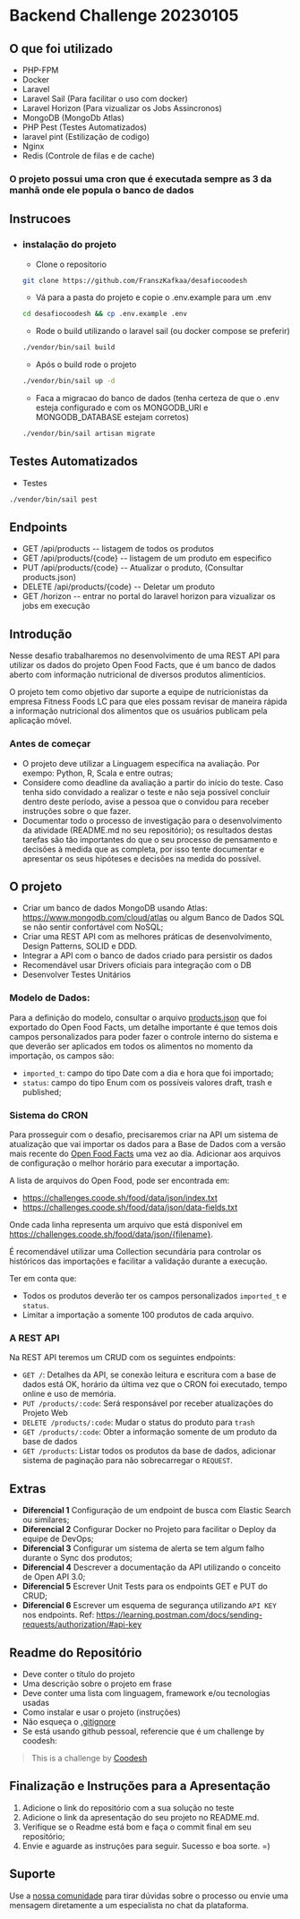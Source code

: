 # Backend Challenge 20230105

## O que foi utilizado
 - PHP-FPM
 - Docker
 - Laravel
 - Laravel Sail (Para facilitar o uso com docker)
 - Laravel Horizon (Para vizualizar os Jobs Assincronos)
 - MongoDB (MongoDb Atlas)
 - PHP Pest (Testes Automatizados)
 - laravel pint (Estilização de codigo)
 - Nginx
 - Redis (Controle de filas e de cache)
### O projeto possui uma cron que é executada sempre as 3 da manhã onde ele popula o banco de dados
## Instrucoes

- ### instalação do projeto
    - Clone o repositorio
    ``` bash
    git clone https://github.com/FranszKafkaa/desafiocoodesh
    ```
     - Vá para a pasta do projeto e copie o .env.example para um .env
    ```bash
    cd desafiocoodesh && cp .env.example .env
    ```
    - Rode o build utilizando o laravel sail (ou docker compose se preferir)
    ```bash
    ./vendor/bin/sail build
    ```
    - Após o build rode o projeto
    ```bash
    ./vendor/bin/sail up -d
    ```
    - Faca a migracao do banco de dados (tenha certeza de que o .env esteja configurado e com os MONGODB_URI e MONGODB_DATABASE estejam corretos)
    ```bash
    ./vendor/bin/sail artisan migrate
    ```

## Testes Automatizados
- Testes
```bash
./vendor/bin/sail pest
```

## Endpoints
- GET /api/products -- listagem de todos os produtos 
- GET /api/products/{code} -- listagem de um produto em especifico
- PUT /api/products/{code} -- Atualizar o produto, (Consultar products.json)
- DELETE /api/products/{code} -- Deletar um produto
- GET /horizon -- entrar no portal do laravel horizon para vizualizar os jobs em execução
## Introdução

Nesse desafio trabalharemos no desenvolvimento de uma REST API para utilizar os dados do projeto Open Food Facts, que é um banco de dados aberto com informação nutricional de diversos produtos alimentícios.

O projeto tem como objetivo dar suporte a equipe de nutricionistas da empresa Fitness Foods LC para que eles possam revisar de maneira rápida a informação nutricional dos alimentos que os usuários publicam pela aplicação móvel.

### Antes de começar
 
- O projeto deve utilizar a Linguagem específica na avaliação. Por exempo: Python, R, Scala e entre outras;
- Considere como deadline da avaliação a partir do início do teste. Caso tenha sido convidado a realizar o teste e não seja possível concluir dentro deste período, avise a pessoa que o convidou para receber instruções sobre o que fazer.
- Documentar todo o processo de investigação para o desenvolvimento da atividade (README.md no seu repositório); os resultados destas tarefas são tão importantes do que o seu processo de pensamento e decisões à medida que as completa, por isso tente documentar e apresentar os seus hipóteses e decisões na medida do possível.

## O projeto
 
- Criar um banco de dados MongoDB usando Atlas: https://www.mongodb.com/cloud/atlas ou algum Banco de Dados SQL se não sentir confortável com NoSQL;
- Criar uma REST API com as melhores práticas de desenvolvimento, Design Patterns, SOLID e DDD.
- Integrar a API com o banco de dados criado para persistir os dados
- Recomendável usar Drivers oficiais para integração com o DB
- Desenvolver Testes Unitários

### Modelo de Dados:

Para a definição do modelo, consultar o arquivo [products.json](./products.json) que foi exportado do Open Food Facts, um detalhe importante é que temos dois campos personalizados para poder fazer o controle interno do sistema e que deverão ser aplicados em todos os alimentos no momento da importação, os campos são:

- `imported_t`: campo do tipo Date com a dia e hora que foi importado;
- `status`: campo do tipo Enum com os possíveis valores draft, trash e published;

### Sistema do CRON

Para prosseguir com o desafio, precisaremos criar na API um sistema de atualização que vai importar os dados para a Base de Dados com a versão mais recente do [Open Food Facts](https://br.openfoodfacts.org/data) uma vez ao día. Adicionar aos arquivos de configuração o melhor horário para executar a importação.

A lista de arquivos do Open Food, pode ser encontrada em: 

- https://challenges.coode.sh/food/data/json/index.txt
- https://challenges.coode.sh/food/data/json/data-fields.txt

Onde cada linha representa um arquivo que está disponível em https://challenges.coode.sh/food/data/json/{filename}.

É recomendável utilizar uma Collection secundária para controlar os históricos das importações e facilitar a validação durante a execução.

Ter em conta que:

- Todos os produtos deverão ter os campos personalizados `imported_t` e `status`.
- Limitar a importação a somente 100 produtos de cada arquivo.

### A REST API

Na REST API teremos um CRUD com os seguintes endpoints:

 - `GET /`: Detalhes da API, se conexão leitura e escritura com a base de dados está OK, horário da última vez que o CRON foi executado, tempo online e uso de memória.
 - `PUT /products/:code`: Será responsável por receber atualizações do Projeto Web
 - `DELETE /products/:code`: Mudar o status do produto para `trash`
 - `GET /products/:code`: Obter a informação somente de um produto da base de dados
 - `GET /products`: Listar todos os produtos da base de dados, adicionar sistema de paginação para não sobrecarregar o `REQUEST`.

## Extras

- **Diferencial 1** Configuração de um endpoint de busca com Elastic Search ou similares;
- **Diferencial 2** Configurar Docker no Projeto para facilitar o Deploy da equipe de DevOps;
- **Diferencial 3** Configurar um sistema de alerta se tem algum falho durante o Sync dos produtos;
- **Diferencial 4** Descrever a documentação da API utilizando o conceito de Open API 3.0;
- **Diferencial 5** Escrever Unit Tests para os endpoints  GET e PUT do CRUD;
- **Diferencial 6** Escrever um esquema de segurança utilizando `API KEY` nos endpoints. Ref: https://learning.postman.com/docs/sending-requests/authorization/#api-key



## Readme do Repositório

- Deve conter o título do projeto
- Uma descrição sobre o projeto em frase
- Deve conter uma lista com linguagem, framework e/ou tecnologias usadas
- Como instalar e usar o projeto (instruções)
- Não esqueça o [.gitignore](https://www.toptal.com/developers/gitignore)
- Se está usando github pessoal, referencie que é um challenge by coodesh:  

>  This is a challenge by [Coodesh](https://coodesh.com/)

## Finalização e Instruções para a Apresentação

1. Adicione o link do repositório com a sua solução no teste
2. Adicione o link da apresentação do seu projeto no README.md.
3. Verifique se o Readme está bom e faça o commit final em seu repositório;
4. Envie e aguarde as instruções para seguir. Sucesso e boa sorte. =)

## Suporte

Use a [nossa comunidade](https://discord.gg/rdXbEvjsWu) para tirar dúvidas sobre o processo ou envie uma mensagem diretamente a um especialista no chat da plataforma. 
